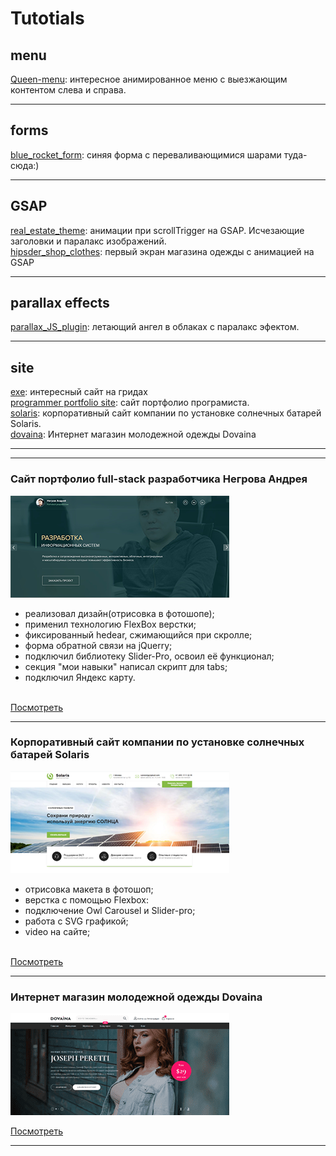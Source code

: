
# Tutotials

## menu 

[Queen-menu](https://KostasNegrov.github.io/queen-menu "Описание"): интересное анимированное меню с выезжающим контентом слева и справа. 
    
---
## forms

[blue_rocket_form](https://KostasNegrov.github.io/blue_rocket_form "Описание"): синяя форма с переваливающимися шарами туда-сюда:) 
    
---
## GSAP

[real_estate_theme](https://KostasNegrov.github.io/real_estate_theme "Описание"): анимации при scrollTrigger на GSAP. Исчезающие заголовки и паралакс изображений.<br>
[hipsder_shop_clothes](https://KostasNegrov.github.io/hipsder_shop_clothes "Описание"): первый экран магазина одежды с анимацией на GSAP 
    
---

## parallax effects

[parallax_JS_plugin](https://KostasNegrov.github.io/parallax_JS_plugin "Описание"): летающий ангел в облаках с паралакс эфектом. 
    
---
## site

[exe](https://KostasNegrov.github.io/exe/build "Описание"): интересный сайт на гридах<br>
[programmer portfolio site](https://kostasnegrov.github.io/resumeNA "Описание"): сайт портфолио програмиста.<br>
[solaris](https://kostasnegrov.github.io/solaris/build "Описание"): корпоративный сайт компании по установке солнечных батарей Solaris.<br>
[dovaina](https://kostasnegrov.github.io/dovaina/build "Описание"): Интернет магазин молодежной одежды Dovaina<br>
    
---


---

### Сайт портфолио full-stack разработчика Негрова Андрея

![mountains](resumeNA/images/photo_github.png "privew")    
* реализовал дизайн(отрисовка в фотошопе);
* применил технологию FlexBox верстки;
* фиксированный hedear, сжимающийся при скролле;
* форма обратной связи на jQuerry;
* подключил библиотеку Slider-Pro, освоил её функционал;
* секция "мои навыки" написал скрипт для tabs;
* подключил Яндекс карту.<br><br>

[Посмотреть](https://kostasnegrov.github.io/ "Описание")

---

### Корпоративный сайт компании по установке солнечных батарей Solaris

![mountains](solaris/build/images/screen.png "privew")
* отрисовка макета в фотошоп;
* верстка с помощью Flexbox:
* подключение Owl Carousel и Slider-pro;
* работа с SVG графикой;
* video на сайте; <br><br>

[Посмотреть](https://kostasnegrov.github.io/solaris/build "Описание")

---

### Интернет магазин молодежной одежды Dovaina

![mountains](dovaina/build/images/divaina-github.png "privew")                     


[Посмотреть](https://kostasnegrov.github.io/dovaina/build "Описание")

---

